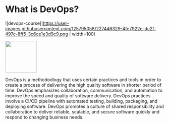 # What is DevOps? 

![devops-course](https://user-images.githubusercontent.com/125795058/227446329-4fe7922e-dc2f-497c-8ff5-3c6ce1e3d9c9.png | width=100)

<img src="https://user-images.githubusercontent.com/125795058/227446329-4fe7922e-dc2f-497c-8ff5-3c6ce1e3d9c9.png"  width=100 />

DevOps is a methododlogy that uses certain practices and tools in order to create a process of delivering the high quality software in shorter period of time. DevOps emphasizes collaboration, communication, and automation to improve the speed and quality of software delivery. DevOps practices involve a CI/CD pipeline with automated testing, building, packaging, and deploying software. DevOps promotes a culture of shared responsibility and collaboration to deliver reliable, scalable, and secure software quickly and respond to changing business needs.

